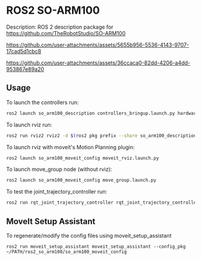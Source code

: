 # ROS2 SO-ARM100

Description: ROS 2 description package for https://github.com/TheRobotStudio/SO-ARM100

https://github.com/user-attachments/assets/5655b956-5536-4143-9707-17cad5d1cbc8


https://github.com/user-attachments/assets/36ccaca0-82dd-4206-a4dd-953867e89a20


## Usage

To launch the controllers run:

```bash
ros2 launch so_arm100_description controllers_bringup.launch.py hardware_type:=mock_components # hardware_type:=real for running with hardware
```

To launch rviz run:

```bash
ros2 run rviz2 rviz2 -d $(ros2 pkg prefix --share so_arm100_description)/rviz/config.rviz
```

To launch rviz with moveit's Motion Planning plugin:

```bash
ros2 launch so_arm100_moveit_config moveit_rviz.launch.py
```

To launch move_group node (without rviz):
```bash
ros2 launch so_arm100_moveit_config move_group.launch.py
```

To test the joint_trajectory_controller run:

```bash
ros2 run rqt_joint_trajectory_controller rqt_joint_trajectory_controller
```

## MoveIt Setup Assistant

To regenerate/modify the config files using moveit_setup_assistant

```
ros2 run moveit_setup_assistant moveit_setup_assistant --config_pkg ~/PATH/ros2_so_arm100/so_arm100_moveit_config
```

